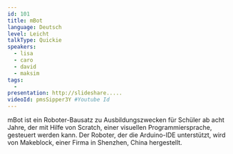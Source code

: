 ```yaml
---
id: 101
title: mBot
language: Deutsch
level: Leicht
talkType: Quickie
speakers:
  - lisa
  - caro
  - david
  - maksim
tags:
  - 
presentation: http://slideshare.....
videoId: pmsSipper3Y #Youtube Id
---
```


mBot ist ein Roboter-Bausatz zu Ausbildungszwecken für Schüler ab acht Jahre, der mit Hilfe von Scratch, einer visuellen Programmiersprache, gesteuert werden kann. Der Roboter, der die Arduino-IDE unterstützt, wird von Makeblock, einer Firma in Shenzhen, China hergestellt.
